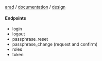 [arad](../../../../../) / [documentation](../../) / [design](../)

#### Endpoints

- login
- logout
- passphrase_reset
- passphrase_change (request and confirm)
- roles
- token
